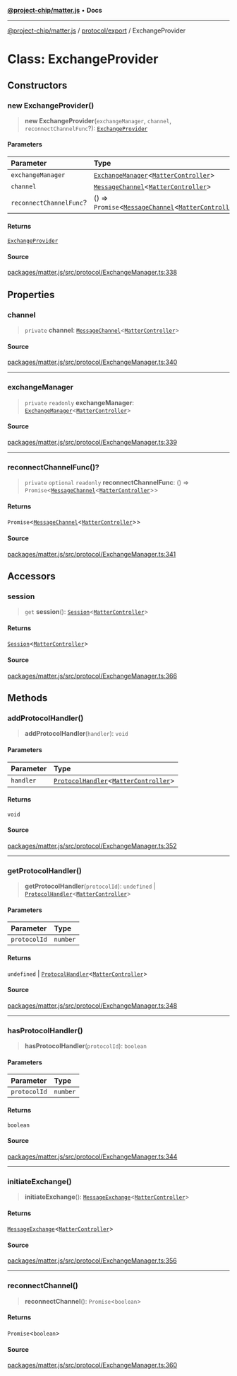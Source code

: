 [**@project-chip/matter.js**](../../../README.md) • **Docs**

***

[@project-chip/matter.js](../../../modules.md) / [protocol/export](../README.md) / ExchangeProvider

# Class: ExchangeProvider

## Constructors

### new ExchangeProvider()

> **new ExchangeProvider**(`exchangeManager`, `channel`, `reconnectChannelFunc`?): [`ExchangeProvider`](ExchangeProvider.md)

#### Parameters

| Parameter | Type |
| :------ | :------ |
| `exchangeManager` | [`ExchangeManager`](ExchangeManager.md)\<[`MatterController`](../../../export/-internal-/classes/MatterController.md)\> |
| `channel` | [`MessageChannel`](MessageChannel.md)\<[`MatterController`](../../../export/-internal-/classes/MatterController.md)\> |
| `reconnectChannelFunc`? | () => `Promise`\<[`MessageChannel`](MessageChannel.md)\<[`MatterController`](../../../export/-internal-/classes/MatterController.md)\>\> |

#### Returns

[`ExchangeProvider`](ExchangeProvider.md)

#### Source

[packages/matter.js/src/protocol/ExchangeManager.ts:338](https://github.com/project-chip/matter.js/blob/7a8cbb56b87d4ccf34bec5a9a95ab40a1711324f/packages/matter.js/src/protocol/ExchangeManager.ts#L338)

## Properties

### channel

> `private` **channel**: [`MessageChannel`](MessageChannel.md)\<[`MatterController`](../../../export/-internal-/classes/MatterController.md)\>

#### Source

[packages/matter.js/src/protocol/ExchangeManager.ts:340](https://github.com/project-chip/matter.js/blob/7a8cbb56b87d4ccf34bec5a9a95ab40a1711324f/packages/matter.js/src/protocol/ExchangeManager.ts#L340)

***

### exchangeManager

> `private` `readonly` **exchangeManager**: [`ExchangeManager`](ExchangeManager.md)\<[`MatterController`](../../../export/-internal-/classes/MatterController.md)\>

#### Source

[packages/matter.js/src/protocol/ExchangeManager.ts:339](https://github.com/project-chip/matter.js/blob/7a8cbb56b87d4ccf34bec5a9a95ab40a1711324f/packages/matter.js/src/protocol/ExchangeManager.ts#L339)

***

### reconnectChannelFunc()?

> `private` `optional` `readonly` **reconnectChannelFunc**: () => `Promise`\<[`MessageChannel`](MessageChannel.md)\<[`MatterController`](../../../export/-internal-/classes/MatterController.md)\>\>

#### Returns

`Promise`\<[`MessageChannel`](MessageChannel.md)\<[`MatterController`](../../../export/-internal-/classes/MatterController.md)\>\>

#### Source

[packages/matter.js/src/protocol/ExchangeManager.ts:341](https://github.com/project-chip/matter.js/blob/7a8cbb56b87d4ccf34bec5a9a95ab40a1711324f/packages/matter.js/src/protocol/ExchangeManager.ts#L341)

## Accessors

### session

> `get` **session**(): [`Session`](../../../session/export/classes/Session.md)\<[`MatterController`](../../../export/-internal-/classes/MatterController.md)\>

#### Returns

[`Session`](../../../session/export/classes/Session.md)\<[`MatterController`](../../../export/-internal-/classes/MatterController.md)\>

#### Source

[packages/matter.js/src/protocol/ExchangeManager.ts:366](https://github.com/project-chip/matter.js/blob/7a8cbb56b87d4ccf34bec5a9a95ab40a1711324f/packages/matter.js/src/protocol/ExchangeManager.ts#L366)

## Methods

### addProtocolHandler()

> **addProtocolHandler**(`handler`): `void`

#### Parameters

| Parameter | Type |
| :------ | :------ |
| `handler` | [`ProtocolHandler`](../interfaces/ProtocolHandler.md)\<[`MatterController`](../../../export/-internal-/classes/MatterController.md)\> |

#### Returns

`void`

#### Source

[packages/matter.js/src/protocol/ExchangeManager.ts:352](https://github.com/project-chip/matter.js/blob/7a8cbb56b87d4ccf34bec5a9a95ab40a1711324f/packages/matter.js/src/protocol/ExchangeManager.ts#L352)

***

### getProtocolHandler()

> **getProtocolHandler**(`protocolId`): `undefined` \| [`ProtocolHandler`](../interfaces/ProtocolHandler.md)\<[`MatterController`](../../../export/-internal-/classes/MatterController.md)\>

#### Parameters

| Parameter | Type |
| :------ | :------ |
| `protocolId` | `number` |

#### Returns

`undefined` \| [`ProtocolHandler`](../interfaces/ProtocolHandler.md)\<[`MatterController`](../../../export/-internal-/classes/MatterController.md)\>

#### Source

[packages/matter.js/src/protocol/ExchangeManager.ts:348](https://github.com/project-chip/matter.js/blob/7a8cbb56b87d4ccf34bec5a9a95ab40a1711324f/packages/matter.js/src/protocol/ExchangeManager.ts#L348)

***

### hasProtocolHandler()

> **hasProtocolHandler**(`protocolId`): `boolean`

#### Parameters

| Parameter | Type |
| :------ | :------ |
| `protocolId` | `number` |

#### Returns

`boolean`

#### Source

[packages/matter.js/src/protocol/ExchangeManager.ts:344](https://github.com/project-chip/matter.js/blob/7a8cbb56b87d4ccf34bec5a9a95ab40a1711324f/packages/matter.js/src/protocol/ExchangeManager.ts#L344)

***

### initiateExchange()

> **initiateExchange**(): [`MessageExchange`](MessageExchange.md)\<[`MatterController`](../../../export/-internal-/classes/MatterController.md)\>

#### Returns

[`MessageExchange`](MessageExchange.md)\<[`MatterController`](../../../export/-internal-/classes/MatterController.md)\>

#### Source

[packages/matter.js/src/protocol/ExchangeManager.ts:356](https://github.com/project-chip/matter.js/blob/7a8cbb56b87d4ccf34bec5a9a95ab40a1711324f/packages/matter.js/src/protocol/ExchangeManager.ts#L356)

***

### reconnectChannel()

> **reconnectChannel**(): `Promise`\<`boolean`\>

#### Returns

`Promise`\<`boolean`\>

#### Source

[packages/matter.js/src/protocol/ExchangeManager.ts:360](https://github.com/project-chip/matter.js/blob/7a8cbb56b87d4ccf34bec5a9a95ab40a1711324f/packages/matter.js/src/protocol/ExchangeManager.ts#L360)
